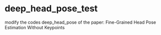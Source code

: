 # deep_head_pose_test
modify the codes deep_head_pose of the paper: Fine-Grained Head Pose Estimation Without Keypoints
